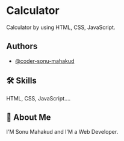 # Calculator

Calculator by using HTML, CSS, JavaScript.


## Authors

- [@coder-sonu-mahakud](https://github.com/coder-sonu-mahakud)

  
## 🛠 Skills
HTML, CSS, JavaScript....

## 🚀 About Me
I'M Sonu Mahakud and I'M a Web Developer.
